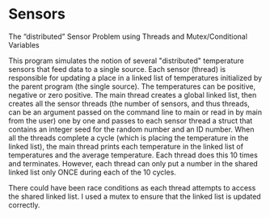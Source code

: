 # Sensors
The “distributed” Sensor Problem using Threads and Mutex/Conditional Variables

This program simulates the notion of several "distributed" temperature sensors that feed data to a single source. Each sensor (thread) is responsible for updating a place in a linked list of temperatures initialized by the parent program (the single source). The temperatures can be positive, negative or zero positive.
The main thread creates a global linked list, then creates all the sensor threads (the number of sensors, and thus threads, can be an argument passed on the command line to main or read in by main from the user) one by one and passes to each sensor thread a struct that contains an integer seed for the random number and an ID number. 
When all the threads complete a cycle (which is placing the temperature in the linked list),  the main thread prints each temperature in the linked list of temperatures and the average temperature. Each thread does this 10 times and terminates. However, each thread can only put a number in the shared linked list only ONCE during each of the 10 cycles. 

There could have been race conditions as each thread attempts to access the shared linked list. I used a mutex to ensure that the linked list is updated correctly. 
